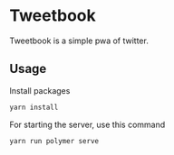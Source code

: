 # Tweetbook

Tweetbook is a simple pwa of twitter.

## Usage

Install packages

```bash
yarn install
```

For starting the server, use this command
```bash
yarn run polymer serve
```
